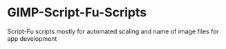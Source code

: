 # GIMP-Script-Fu-Scripts
Script-Fu scripts mostly for automated scaling and name of image files for app development
